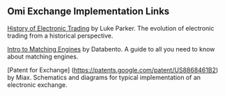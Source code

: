 ## Omi Exchange Implementation Links

[History of Electronic Trading](https://www.alfaseek.com/evolution-of-electronic-trading) by Luke Parker.  The evolution of electronic trading from a historical perspective.

[Intro to Matching Engines](https://databento.com/blog/introduction-matching-engines) by Databento.  A guide to all you need to know about matching engines.

[Patent for Exchange] (https://patents.google.com/patent/US8868461B2) by Miax. Schematics and diagrams for typical implementation of an electronic exchange.
